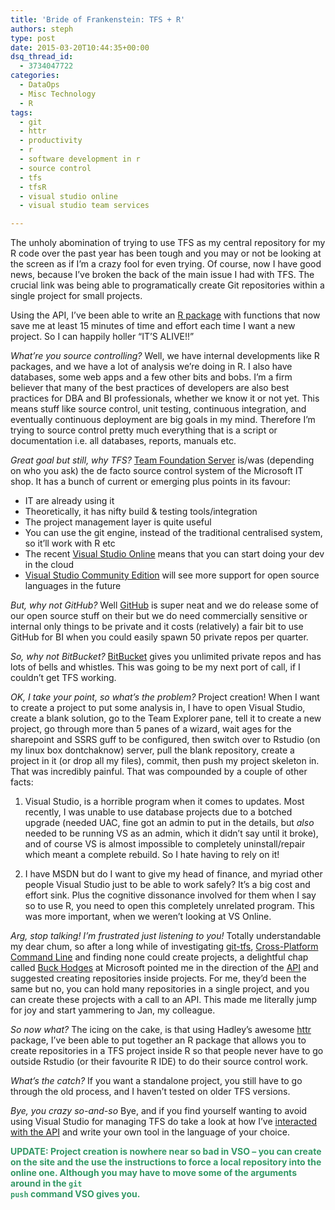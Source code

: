 ```yaml
---
title: 'Bride of Frankenstein: TFS + R'
authors: steph
type: post
date: 2015-03-20T10:44:35+00:00
dsq_thread_id:
  - 3734047722
categories:
  - DataOps
  - Misc Technology
  - R
tags:
  - git
  - httr
  - productivity
  - r
  - software development in r
  - source control
  - tfs
  - tfsR
  - visual studio online
  - visual studio team services

---
```

The unholy abomination of trying to use TFS as my central repository for my R code over the past year has been tough and you may or not be looking at the screen as if I&#8217;m a crazy fool for even trying. Of course, now I have good news, because I&#8217;ve broken the back of the main issue I had with TFS. The crucial link was being able to programatically create Git repositories within a single project for small projects.

Using the API, I&#8217;ve been able to write an <a title="tfsR" href="https://github.com/stephlocke/tfsR" target="_blank">R package</a> with functions that now save me at least 15 minutes of time and effort each time I want a new project. So I can happily holler &#8220;IT&#8217;S ALIVE!!&#8221;

<!--more-->

_What&#8217;re you source controlling?_ Well, we have internal developments like R packages, and we have a lot of analysis we&#8217;re doing in R. I also have databases, some web apps and a few other bits and bobs. I&#8217;m a firm believer that many of the best practices of developers are also best practices for DBA and BI professionals, whether we know it or not yet. This means stuff like source control, unit testing, continuous integration, and eventually continuous deployment are big goals in my mind. Therefore I&#8217;m trying to source control pretty much everything that is a script or documentation i.e. all databases, reports, manuals etc.

_Great goal but still, why TFS?_ <a title="TFS Overview" href="https://www.visualstudio.com/en-us/products/tfs-overview-vs.aspx" target="_blank">Team Foundation Server</a> is/was (depending on who you ask) the de facto source control system of the Microsoft IT shop. It has a bunch of current or emerging plus points in its favour:

  * IT are already using it
  * Theoretically, it has nifty build & testing tools/integration
  * The project management layer is quite useful
  * You can use the git engine, instead of the traditional centralised system, so it&#8217;ll work with R etc
  * The recent <a title="VS Online overview" href="https://www.visualstudio.com/en-us/products/what-is-visual-studio-online-vs" target="_blank">Visual Studio Online</a> means that you can start doing your dev in the cloud
  * <a title="VS Community Edition" href="https://www.visualstudio.com/products/visual-studio-community-vs" target="_blank">Visual Studio Community Edition</a> will see more support for open source languages in the future

_But, why not GitHub?_ Well <a title="GitHub" href="https://github.com/" target="_blank">GitHub</a> is super neat and we do release some of our open source stuff on their but we do need commercially sensitive or internal only things to be private and it costs (relatively) a fair bit to use GitHub for BI when you could easily spawn 50 private repos per quarter.

_So, why not BitBucket?_ <a title="BitBucket" href="https://bitbucket.org" target="_blank">BitBucket</a> gives you unlimited private repos and has lots of bells and whistles. This was going to be my next port of call, if I couldn&#8217;t get TFS working.

_OK, I take your point, so what&#8217;s the problem?_ Project creation! When I want to create a project to put some analysis in, I have to open Visual Studio, create a blank solution, go to the Team Explorer pane, tell it to create a new project, go through more than 5 panes of a wizard, wait ages for the sharepoint and SSRS guff to be configured, then switch over to Rstudio (on my linux box dontchaknow) server, pull the blank repository, create a project in it (or drop all my files), commit, then push my project skeleton in. That was incredibly painful. That was compounded by a couple of other facts:
  
1. Visual Studio, is a horrible program when it comes to updates. Most recently, I was unable to use database projects due to a botched upgrade (needed UAC, fine got an admin to put in the details, but _also_ needed to be running VS as an admin, which it didn&#8217;t say until it broke), and of course VS is almost impossible to completely uninstall/repair which meant a complete rebuild. So I hate having to rely on it!
  
2. I have MSDN but do I want to give my head of finance, and myriad other people Visual Studio just to be able to work safely? It&#8217;s a big cost and effort sink. Plus the cognitive dissonance involved for them when I say so to use R, you need to open this completely unrelated program. This was more important, when we weren&#8217;t looking at VS Online.

_Arg, stop talking! I&#8217;m frustrated just listening to you!_ Totally understandable my dear chum, so after a long while of investigating <a title="git-tfs" href="https://github.com/git-tfs/git-tfs" target="_blank">git-tfs</a>, <a title="Cross-Platform Command-Line Client" href="https://msdn.microsoft.com/en-us/library/hh873092(v=vs.110).aspx" target="_blank">Cross-Platform Command Line</a> and finding none could create projects, a delightful chap called <a title="Buck Hodges' blog" href="http://blogs.msdn.com/b/buckh/" target="_blank">Buck Hodges</a> at Microsoft pointed me in the direction of the <a title="Visual Studio Online Git API" href="https://www.visualstudio.com/integrate/api/git/overview" target="_blank">API</a> and suggested creating repositories inside projects. For me, they&#8217;d been the same but no, you can hold many repositories in a single project, and you can create these projects with a call to an API. This made me literally jump for joy and start yammering to Jan, my colleague.

_So now what?_ The icing on the cake, is that using Hadley&#8217;s awesome <a title="httr package" href="https://github.com/hadley/httr" target="_blank">httr</a> package, I&#8217;ve been able to put together an R package that allows you to create repositories in a TFS project inside R so that people never have to go outside Rstudio (or their favourite R IDE) to do their source control work.

_What&#8217;s the catch?_ If you want a standalone project, you still have to go through the old process, and I haven&#8217;t tested on older TFS versions.

_Bye, you crazy so-and-so_ Bye, and if you find yourself wanting to avoid using Visual Studio for managing TFS do take a look at how I&#8217;ve <a title="tfsR" href="https://github.com/stephlocke/tfsR" target="_blank">interacted with the API</a> and write your own tool in the language of your choice.
  
<span style="color: #339966;"><strong>UPDATE: Project creation is nowhere near so bad in VSO &#8211; you can create on the site and the use the instructions to force a local repository into the online one. Although you may have to move some of the arguments around in the <code>git push</code> command VSO gives you.</strong></span>